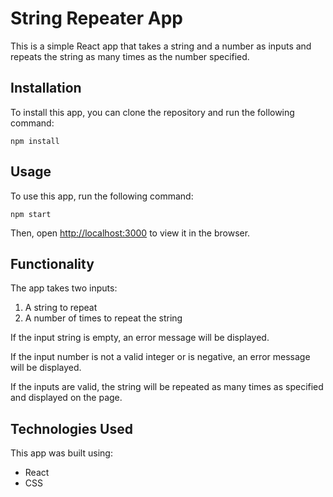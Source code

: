 # String Repeater App

This is a simple React app that takes a string and a number as inputs and repeats the string as many times as the number specified.

## Installation

To install this app, you can clone the repository and run the following command:

```npm install```


## Usage

To use this app, run the following command:

```npm start```


Then, open [http://localhost:3000](http://localhost:3000) to view it in the browser.

## Functionality

The app takes two inputs:

1. A string to repeat
2. A number of times to repeat the string

If the input string is empty, an error message will be displayed.

If the input number is not a valid integer or is negative, an error message will be displayed.

If the inputs are valid, the string will be repeated as many times as specified and displayed on the page.

## Technologies Used

This app was built using:

- React
- CSS
